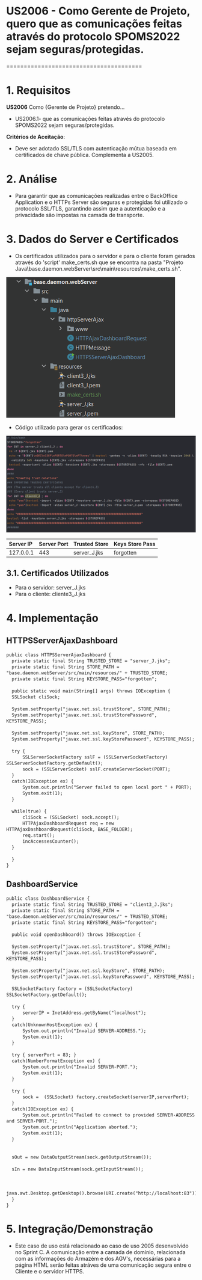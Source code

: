 # US2006 - Como Gerente de Projeto, quero que as comunicações feitas através do protocolo SPOMS2022 sejam seguras/protegidas.
=======================================

# 1. Requisitos

**US2006** Como {Gerente de Projeto} pretendo...

- US2006.1- que as comunicações feitas através do protocolo SPOMS2022 sejam seguras/protegidas.

**Critérios de Aceitação**:

- Deve ser adotado SSL/TLS com autenticação mútua baseada em certificados de chave pública.
  Complementa a US2005.

# 2. Análise

- Para garantir que as comunicações realizadas entre o BackOffice Application
  e o HTTPs Server são seguras e protegidas foi utilizado o protocolo SSL/TLS, garantindo assim que
  a autenticação e a privacidade são impostas na camada de transporte.

# 3. Dados do Server e Certificados
- Os certificados utilizados para o servidor e para o cliente foram gerados através do 'script' make_certs.sh que se encontra na pasta "Projeto Java\base.daemon.webServer\src\main\resources\make_certs.sh".

![certificates_SSL.png](resources/certificates.png)

- Código utilizado para gerar os certificados:

![script.png](resources/script.png)

| Server IP   | Server Port | Trusted Store | Keys Store Pass |
|:------------|:------------|:--------------|:----------------|
| 127.0.0.1   | 443         | server_J.jks  | forgotten       |

## 3.1. Certificados Utilizados

- Para o servidor: server_J.jks 
- Para o cliente: cliente3_J.jks 

# 4. Implementação

## HTTPSServerAjaxDashboard

    public class HTTPSServerAjaxDashboard {
      private static final String TRUSTED_STORE = "server_J.jks";
      private static final String STORE_PATH = "base.daemon.webServer/src/main/resources/" + TRUSTED_STORE;
      private static final String KEYSTORE_PASS="forgotten";
      
      public static void main(String[] args) throws IOException {
      SSLSocket cliSock;
      
      System.setProperty("javax.net.ssl.trustStore", STORE_PATH);
      System.setProperty("javax.net.ssl.trustStorePassword", KEYSTORE_PASS);
      
      System.setProperty("javax.net.ssl.keyStore", STORE_PATH);
      System.setProperty("javax.net.ssl.keyStorePassword", KEYSTORE_PASS);
      
      try {
          SSLServerSocketFactory sslF = (SSLServerSocketFactory) SSLServerSocketFactory.getDefault();
          sock = (SSLServerSocket) sslF.createServerSocket(PORT);
      }
      catch(IOException ex) {
          System.out.println("Server failed to open local port " + PORT);
          System.exit(1);
      }
      
      while(true) {
          cliSock = (SSLSocket) sock.accept();
          HTTPAjaxDashboardRequest req = new HTTPAjaxDashboardRequest(cliSock, BASE_FOLDER);
          req.start();
          incAccessesCounter();
      }
      
      }
    }

## DashboardService

    public class DashboardService {
      private static final String TRUSTED_STORE = "client3_J.jks";
      private static final String STORE_PATH = "base.daemon.webServer/src/main/resources/" + TRUSTED_STORE;
      private static final String KEYSTORE_PASS="forgotten";
      
      public void openDashboard() throws IOException {
      
      System.setProperty("javax.net.ssl.trustStore", STORE_PATH);
      System.setProperty("javax.net.ssl.trustStorePassword", KEYSTORE_PASS);
      
      System.setProperty("javax.net.ssl.keyStore", STORE_PATH);
      System.setProperty("javax.net.ssl.keyStorePassword", KEYSTORE_PASS);
      
      SSLSocketFactory factory = (SSLSocketFactory) SSLSocketFactory.getDefault();
      
      try {
          serverIP = InetAddress.getByName("localhost");
      }
      catch(UnknownHostException ex) {
          System.out.println("Invalid SERVER-ADDRESS.");
          System.exit(1);
      }
      
      try { serverPort = 83; }
      catch(NumberFormatException ex) {
          System.out.println("Invalid SERVER-PORT.");
          System.exit(1);
      }
      
      try {
          sock =  (SSLSocket) factory.createSocket(serverIP,serverPort);
      }
      catch(IOException ex) {
          System.out.println("Failed to connect to provided SERVER-ADDRESS and SERVER-PORT.");
          System.out.println("Application aborted.");
          System.exit(1);
      }
      
      
      sOut = new DataOutputStream(sock.getOutputStream());
      
      sIn = new DataInputStream(sock.getInputStream());
      
      
      java.awt.Desktop.getDesktop().browse(URI.create("http://localhost:83"));
      }
    }


# 5. Integração/Demonstração

- Este caso de uso está relacionado ao caso de uso 2005 desenvolvido no Sprint C. A comunicação entre a camada de domínio, relacionada com as informações do Armazém e dos AGV's, necessárias para a página HTML serão feitas atráves de uma comunicação segura entre o Cliente e o servidor HTTPS.

